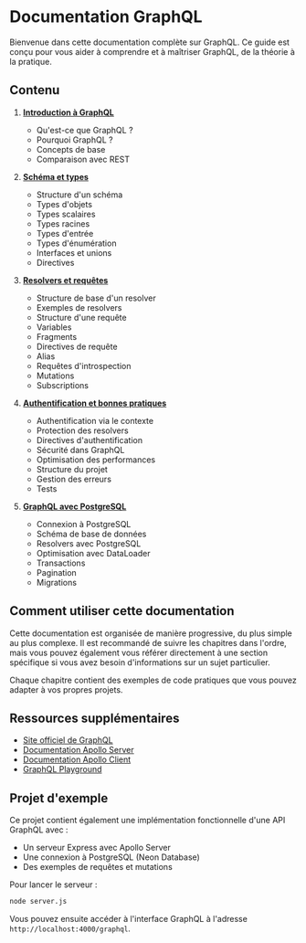 # Documentation GraphQL

Bienvenue dans cette documentation complète sur GraphQL. Ce guide est conçu pour vous aider à comprendre et à maîtriser GraphQL, de la théorie à la pratique.

## Contenu

1. **[Introduction à GraphQL](./1_introduction_graphql.md)**
   - Qu'est-ce que GraphQL ?
   - Pourquoi GraphQL ?
   - Concepts de base
   - Comparaison avec REST

2. **[Schéma et types](./2_schema_et_types.md)**
   - Structure d'un schéma
   - Types d'objets
   - Types scalaires
   - Types racines
   - Types d'entrée
   - Types d'énumération
   - Interfaces et unions
   - Directives

3. **[Resolvers et requêtes](./3_resolvers_et_requetes.md)**
   - Structure de base d'un resolver
   - Exemples de resolvers
   - Structure d'une requête
   - Variables
   - Fragments
   - Directives de requête
   - Alias
   - Requêtes d'introspection
   - Mutations
   - Subscriptions

4. **[Authentification et bonnes pratiques](./4_authentification_et_bonnes_pratiques.md)**
   - Authentification via le contexte
   - Protection des resolvers
   - Directives d'authentification
   - Sécurité dans GraphQL
   - Optimisation des performances
   - Structure du projet
   - Gestion des erreurs
   - Tests

5. **[GraphQL avec PostgreSQL](./5_graphql_avec_postgresql.md)**
   - Connexion à PostgreSQL
   - Schéma de base de données
   - Resolvers avec PostgreSQL
   - Optimisation avec DataLoader
   - Transactions
   - Pagination
   - Migrations

## Comment utiliser cette documentation

Cette documentation est organisée de manière progressive, du plus simple au plus complexe. Il est recommandé de suivre les chapitres dans l'ordre, mais vous pouvez également vous référer directement à une section spécifique si vous avez besoin d'informations sur un sujet particulier.

Chaque chapitre contient des exemples de code pratiques que vous pouvez adapter à vos propres projets.

## Ressources supplémentaires

- [Site officiel de GraphQL](https://graphql.org/)
- [Documentation Apollo Server](https://www.apollographql.com/docs/apollo-server/)
- [Documentation Apollo Client](https://www.apollographql.com/docs/react/)
- [GraphQL Playground](https://github.com/graphql/graphql-playground)

## Projet d'exemple

Ce projet contient également une implémentation fonctionnelle d'une API GraphQL avec :
- Un serveur Express avec Apollo Server
- Une connexion à PostgreSQL (Neon Database)
- Des exemples de requêtes et mutations

Pour lancer le serveur :

```bash
node server.js
```

Vous pouvez ensuite accéder à l'interface GraphQL à l'adresse `http://localhost:4000/graphql`.
